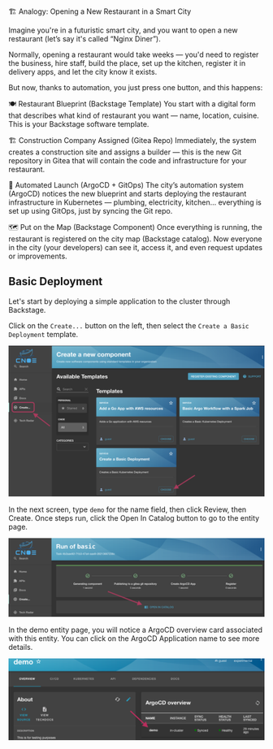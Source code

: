 🏗️ Analogy: Opening a New Restaurant in a Smart City

Imagine you're in a futuristic smart city, and you want to open a new restaurant (let’s say it's called “Nginx Diner”).

Normally, opening a restaurant would take weeks — you'd need to register the business, hire staff, build the place, set up the kitchen, register it in delivery apps, and let the city know it exists.

But now, thanks to automation, you just press one button, and this happens:

🍽️ Restaurant Blueprint (Backstage Template)
You start with a digital form that describes what kind of restaurant you want — name, location, cuisine. This is your Backstage software template.

🏗️ Construction Company Assigned (Gitea Repo)
Immediately, the system creates a construction site and assigns a builder — this is the new Git repository in Gitea that will contain the code and infrastructure for your restaurant.

🚀 Automated Launch (ArgoCD + GitOps)
The city’s automation system (ArgoCD) notices the new blueprint and starts deploying the restaurant infrastructure in Kubernetes — plumbing, electricity, kitchen... everything is set up using GitOps, just by syncing the Git repo.

🗺️ Put on the Map (Backstage Component)
Once everything is running, the restaurant is registered on the city map (Backstage catalog). Now everyone in the city (your developers) can see it, access it, and even request updates or improvements.

## Basic Deployment

Let's start by deploying a simple application to the cluster through Backstage.

Click on the `Create...` button on the left, then select the `Create a Basic Deployment` template.

![img.png](images/backstage-templates.png)


In the next screen, type `demo` for the name field, then click Review, then Create. 
Once steps run, click the Open In Catalog button to go to the entity page. 

![img.png](images/basic-template-flow.png)

In the demo entity page, you will notice a ArgoCD overview card associated with this entity. 
You can click on the ArgoCD Application name to see more details.

![img.png](images/demo-entity.png)
